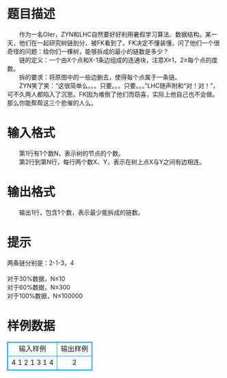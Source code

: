 # 

 
 # 题目描述 
　　作为一名OIer，ZYN和LHC自然要好好利用暑假学习算法、数据结构。某一天，他们在一起研究树链剖分，被FK看到了。FK决定不懂装懂，问了他们一个很奇怪的问题：给你们一棵树，能够拆成的最小的链数是多少？<BR>　　链的定义：一个由X个点和X-1条边组成的连通块，注意X≥1，2≥每个点的度数。<BR>　　拆的要求：将原图中的一些边删去，使得每个点属于一条链。<BR>　　ZYN笑了笑：“这很简单么。。。只要。。。只要。。。”LHC随声附和“对！对！”，可不久两人都陷入了沉思。FK因为难倒了他们而窃喜，实际上他自己也不会做。那么你能帮帮这三个悲催的人么。 

 
 # 输入格式 
　　第1行有1个数N，表示树的节点的个数。<BR>　　第2行到第N行，每行两个数X、Y，表示在树上点X与Y之间有边相连。 

 
 # 输出格式 
　　输出1行，包含1个数，表示最少能拆成的链数。 

 
 # 提示 
两条链分别是：2-1-3，4<BR><BR>对于30%数据，N≤10<BR>对于60%数据，N≤300<BR>对于100%数据，N≤100000<BR> 
# 样例数据
<style>
        table,table tr th, table tr td { border:1px solid #0094ff; }
        table { width: 200px; min-height: 25px; line-height: 25px; text-align: center; border-collapse: collapse;}   
    </style>
<table>
	<tr>
		<td>输入样例</td>
		<td>输出样例</td>
	</tr>
<tr><td>4
1 2
1 3
1 4
</td><td>2
</td></tr></table>
